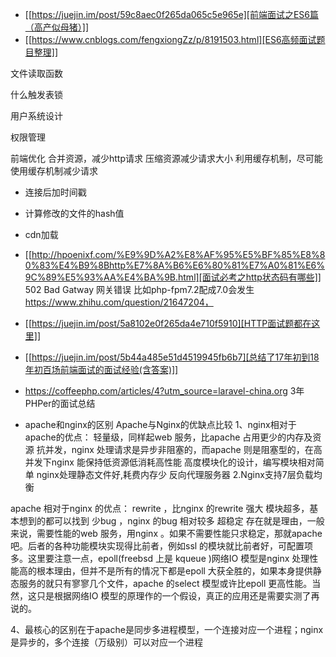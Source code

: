 
- [[https://juejin.im/post/59c8aec0f265da065c5e965e][前端面试之ES6篇（高产似母猪）]]
- [[https://www.cnblogs.com/fengxiongZz/p/8191503.html][ES6高频面试题目整理]]

文件读取函数

什么触发表锁

用户系统设计

权限管理

前端优化
合并资源，减少http请求
压缩资源减少请求大小
利用缓存机制，尽可能使用缓存机制减少请求
  - 连接后加时间戳
  - 计算修改的文件的hash值
  - cdn加载
- [[http://hpoenixf.com/%E9%9D%A2%E8%AF%95%E5%BF%85%E8%80%83%E4%B9%8Bhttp%E7%8A%B6%E6%80%81%E7%A0%81%E6%9C%89%E5%93%AA%E4%BA%9B.html][面试必考之http状态码有哪些]]
502 Bad Gatway 网关错误 比如php-fpm7.2配成7.0会发生 https://www.zhihu.com/question/21647204，
- [[https://juejin.im/post/5a8102e0f265da4e710f5910][HTTP面试题都在这里]]

- [[https://juejin.im/post/5b44a485e51d4519945fb6b7][总结了17年初到18年初百场前端面试的面试经验(含答案)]]
- https://coffeephp.com/articles/4?utm_source=laravel-china.org 3年PHPer的面试总结

- apache和nginx的区别
Apache与Nginx的优缺点比较 
1、nginx相对于apache的优点： 
轻量级，同样起web 服务，比apache 占用更少的内存及资源 
抗并发，nginx 处理请求是异步非阻塞的，而apache 则是阻塞型的，在高并发下nginx 能保持低资源低消耗高性能 
高度模块化的设计，编写模块相对简单 
nginx处理静态文件好,耗费内存少
反向代理服务器 2.Nginx支持7层负载均衡
 
apache 相对于nginx 的优点： 
rewrite ，比nginx 的rewrite 强大 
模块超多，基本想到的都可以找到 
少bug ，nginx 的bug 相对较多 
超稳定 
存在就是理由，一般来说，需要性能的web 服务，用nginx 。如果不需要性能只求稳定，那就apache 吧。后者的各种功能模块实现得比前者，例如ssl 的模块就比前者好，可配置项多。这里要注意一点，epoll(freebsd 上是 kqueue )网络IO 模型是nginx 处理性能高的根本理由，但并不是所有的情况下都是epoll 大获全胜的，如果本身提供静态服务的就只有寥寥几个文件，apache 的select 模型或许比epoll 更高性能。当然，这只是根据网络IO 模型的原理作的一个假设，真正的应用还是需要实测了再说的。

4、最核心的区别在于apache是同步多进程模型，一个连接对应一个进程；nginx是异步的，多个连接（万级别）可以对应一个进程 

